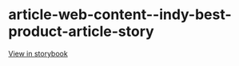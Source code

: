 # article-web-content--indy-best-product-article-story

[View in storybook](https://raw.githack.com/Independent-Digital-News-and-Media-Ltd/indy-branch-review/PR-7638-sb/index.html?path=/story/article-web-content--indy-best-product-article-story)